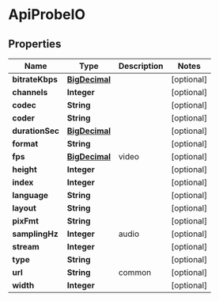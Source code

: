 
# ApiProbeIO

## Properties
Name | Type | Description | Notes
------------ | ------------- | ------------- | -------------
**bitrateKbps** | [**BigDecimal**](BigDecimal.md) |  |  [optional]
**channels** | **Integer** |  |  [optional]
**codec** | **String** |  |  [optional]
**coder** | **String** |  |  [optional]
**durationSec** | [**BigDecimal**](BigDecimal.md) |  |  [optional]
**format** | **String** |  |  [optional]
**fps** | [**BigDecimal**](BigDecimal.md) | video |  [optional]
**height** | **Integer** |  |  [optional]
**index** | **Integer** |  |  [optional]
**language** | **String** |  |  [optional]
**layout** | **String** |  |  [optional]
**pixFmt** | **String** |  |  [optional]
**samplingHz** | **Integer** | audio |  [optional]
**stream** | **Integer** |  |  [optional]
**type** | **String** |  |  [optional]
**url** | **String** | common |  [optional]
**width** | **Integer** |  |  [optional]



